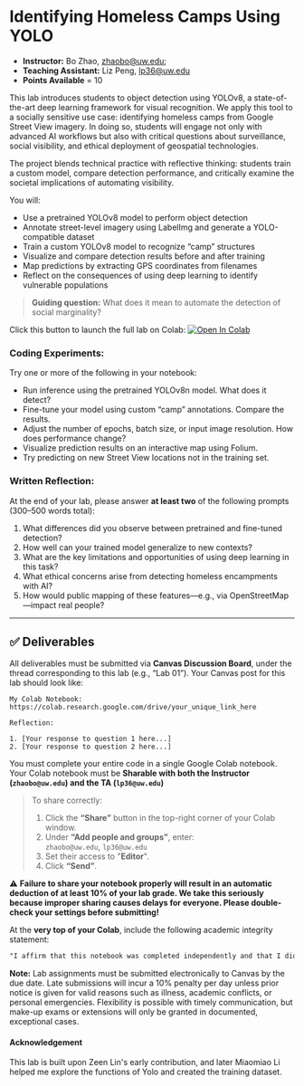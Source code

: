 # Identifying Homeless Camps Using YOLO

- **Instructor:** Bo Zhao, [zhaobo@uw.edu](mailto:zhaobo@uw.edu); 
- **Teaching Assistant:** Liz Peng, lp36@uw.edu
- **Points Available** = 10

This lab introduces students to object detection using YOLOv8, a state-of-the-art deep learning framework for visual recognition. We apply this tool to a socially sensitive use case: identifying homeless camps from Google Street View imagery. In doing so, students will engage not only with advanced AI workflows but also with critical questions about surveillance, social visibility, and ethical deployment of geospatial technologies.

The project blends technical practice with reflective thinking: students train a custom model, compare detection performance, and critically examine the societal implications of automating visibility.

You will:

* Use a pretrained YOLOv8 model to perform object detection
* Annotate street-level imagery using LabelImg and generate a YOLO-compatible dataset
* Train a custom YOLOv8 model to recognize “camp” structures
* Visualize and compare detection results before and after training
* Map predictions by extracting GPS coordinates from filenames
* Reflect on the consequences of using deep learning to identify vulnerable populations

> **Guiding question:** What does it mean to automate the detection of social marginality?

Click this button to launch the full lab on Colab: [![Open In Colab](https://colab.research.google.com/assets/colab-badge.svg)](https://colab.research.google.com/drive/1E2WRix3C_BtaJYuaWitYtG4aqP9jra5P)



### Coding Experiments:

Try one or more of the following in your notebook:

* Run inference using the pretrained YOLOv8n model. What does it detect?
* Fine-tune your model using custom “camp” annotations. Compare the results.
* Adjust the number of epochs, batch size, or input image resolution. How does performance change?
* Visualize prediction results on an interactive map using Folium.
* Try predicting on new Street View locations not in the training set.



### Written Reflection:

At the end of your lab, please answer **at least two** of the following prompts (300–500 words total):

1. What differences did you observe between pretrained and fine-tuned detection?
2. How well can your trained model generalize to new contexts?
3. What are the key limitations and opportunities of using deep learning in this task?
4. What ethical concerns arise from detecting homeless encampments with AI?
5. How would public mapping of these features—e.g., via OpenStreetMap—impact real people?

---

## ✅ Deliverables

All deliverables must be submitted via **Canvas Discussion Board**, under the thread corresponding to this lab (e.g., “Lab  01”). Your Canvas post for this lab should look like:

```
My Colab Notebook: https://colab.research.google.com/drive/your_unique_link_here

Reflection:

1. [Your response to question 1 here...]
2. [Your response to question 2 here...]
```

You must complete your entire code in a single Google Colab notebook. Your Colab notebook must be **Sharable with both the Instructor (`zhaobo@uw.edu`) and the TA (`lp36@uw.edu`)**

> To share correctly:
> 1. Click the **“Share”** button in the top-right corner of your Colab window.
> 2. Under **“Add people and groups”**, enter:  
>    `zhaobo@uw.edu`, `lp36@uw.edu`
> 3. Set their access to "**Editor**".
> 4. Click **“Send”**.

⚠️ **Failure to share your notebook properly will result in an automatic deduction of at least 10% of your lab grade. We take this seriously because improper sharing causes delays for everyone. Please double-check your settings before submitting!**

At the **very top of your Colab**, include the following academic integrity statement:

```markdown
"I affirm that this notebook was completed independently and that I did not reference or use anyone else's code."
```


**Note:** Lab assignments must be submitted electronically to Canvas by the due date. Late submissions will incur a 10% penalty per day unless prior notice is given for valid reasons such as illness, academic conflicts, or personal emergencies. Flexibility is possible with timely communication, but make-up exams or extensions will only be granted in documented, exceptional cases.

#### Acknowledgement

This lab is built upon Zeen Lin's early contribution, and later Miaomiao Li helped me explore the functions of Yolo and created the training dataset.